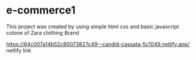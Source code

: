 # e-commerce1
This project was created by using simple html css and basic javascript colone of Zara clothing Brand

https://64c007a14b52c80073827c49--candid-cassata-5c1049.netlify.app/ netlify link
